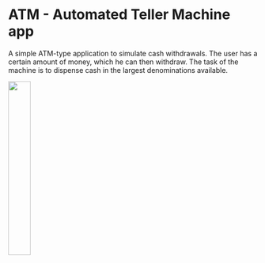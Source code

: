 # ATM - Automated Teller Machine app

A simple ATM-type application to simulate cash withdrawals. The user has a certain amount of money, which he can then withdraw. The task of the machine is to dispense cash in the largest denominations available.



<img src="https://github-production-user-asset-6210df.s3.amazonaws.com/102899533/287374063-31b662dc-16a8-4d0c-a580-88597aca740f.jpg?X-Amz-Algorithm=AWS4-HMAC-SHA256&X-Amz-Credential=AKIAIWNJYAX4CSVEH53A%2F20231201%2Fus-east-1%2Fs3%2Faws4_request&X-Amz-Date=20231201T203229Z&X-Amz-Expires=300&X-Amz-Signature=9b0471a1527c0ed7de799e49488da2a563011cdfff0c1b89e81a04edd7712036&X-Amz-SignedHeaders=host&actor_id=0&key_id=0&repo_id=0" width=30% height=30%>